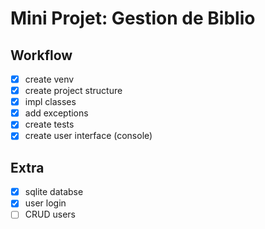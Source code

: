 # Mini Projet: Gestion de Biblio

## Workflow

- [x] create venv
- [x] create project structure
- [x] impl classes
- [x] add exceptions
- [x] create tests
- [x] create user interface (console)

## Extra
- [x] sqlite databse
- [x] user login
- [ ] CRUD users